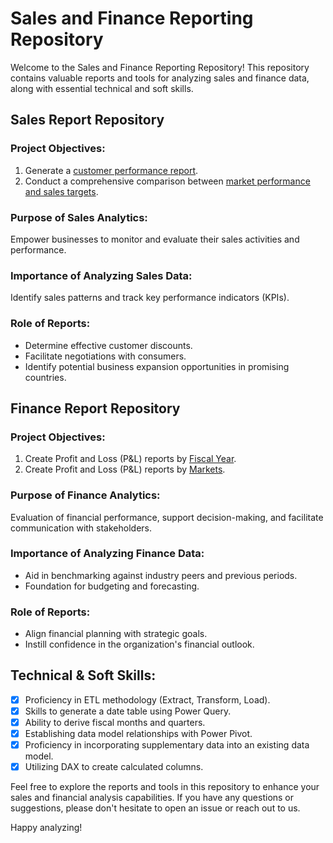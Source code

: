 # Sales and Finance Reporting Repository

Welcome to the Sales and Finance Reporting Repository! This repository contains valuable reports and tools for analyzing sales and finance data, along with essential technical and soft skills.

## Sales Report Repository

### Project Objectives:
1. Generate a [customer performance report](Customer_net_sales_performance_report.pdf).
2. Conduct a comprehensive comparison between [market performance and sales targets](Market_Performance_report.pdf).

### Purpose of Sales Analytics:
Empower businesses to monitor and evaluate their sales activities and performance.

### Importance of Analyzing Sales Data:
Identify sales patterns and track key performance indicators (KPIs).

### Role of Reports:
- Determine effective customer discounts.
- Facilitate negotiations with consumers.
- Identify potential business expansion opportunities in promising countries.

## Finance Report Repository

### Project Objectives:
1. Create Profit and Loss (P&L) reports by [Fiscal Year](P_&_L_Fiscalyears.pdf).
2. Create Profit and Loss (P&L) reports by [Markets](P&LstatementsforMarket.pdf).

### Purpose of Finance Analytics:
Evaluation of financial performance, support decision-making, and facilitate communication with stakeholders.

### Importance of Analyzing Finance Data:
- Aid in benchmarking against industry peers and previous periods.
- Foundation for budgeting and forecasting.

### Role of Reports:
- Align financial planning with strategic goals.
- Instill confidence in the organization's financial outlook.

## Technical & Soft Skills:
- [x] Proficiency in ETL methodology (Extract, Transform, Load).
- [x] Skills to generate a date table using Power Query.
- [x] Ability to derive fiscal months and quarters.
- [x] Establishing data model relationships with Power Pivot.
- [x] Proficiency in incorporating supplementary data into an existing data model.
- [x] Utilizing DAX to create calculated columns.

Feel free to explore the reports and tools in this repository to enhance your sales and financial analysis capabilities. If you have any questions or suggestions, please don't hesitate to open an issue or reach out to us.

Happy analyzing!
